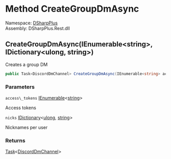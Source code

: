 # Method CreateGroupDmAsync

Namespace: [DSharpPlus](DSharpPlus.md)  
Assembly: DSharpPlus.Rest.dll

## <a id="DSharpPlus_DiscordRestClient_CreateGroupDmAsync_System_Collections_Generic_IEnumerable_System_String__System_Collections_Generic_IDictionary_System_UInt64_System_String__"></a>CreateGroupDmAsync\(IEnumerable<string\>, IDictionary<ulong, string\>\)

Creates a group DM

```csharp
public Task<DiscordDmChannel> CreateGroupDmAsync(IEnumerable<string> access_tokens, IDictionary<ulong, string> nicks)
```

### Parameters

`access\_tokens` [IEnumerable](https://learn.microsoft.com/dotnet/api/system.collections.generic.ienumerable\-1)<[string](https://learn.microsoft.com/dotnet/api/system.string)\>

Access tokens

`nicks` [IDictionary](https://learn.microsoft.com/dotnet/api/system.collections.generic.idictionary\-2)<[ulong](https://learn.microsoft.com/dotnet/api/system.uint64), [string](https://learn.microsoft.com/dotnet/api/system.string)\>

Nicknames per user

### Returns

[Task](https://learn.microsoft.com/dotnet/api/system.threading.tasks.task\-1)<[DiscordDmChannel](DSharpPlus.Entities.DiscordDmChannel.md)\>

